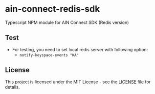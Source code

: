 # ain-connect-redis-sdk

Typescript NPM module for AIN Connect SDK (Redis version)

## Test
* For testing, you need to set local redis server with following option:
    * `notify-keyspace-events "KA"`

## License
This project is licensed under the MIT License - see the [LICENSE](./LICENSE) file for details.